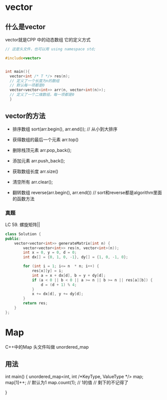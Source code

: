 # vector

## 什么是vector
vector就是CPP 中的动态数组
它的定义方式

```cpp
// 这是头文件，也可以用 using namespace std;

#include<vector>


int main(){
  vector<int /* T */> res(n);
  // 定义了一个长度为n的数组
  // 默认每一项都是0
  vector<vector<int>> arr(n, vector<int(n)>);
  // 定义了一个二维数组，每一项都是0
  }
```

## vector的方法

- 排序数组
sort(arr.begin(), arr.end()); // 从小到大排序

- 获得数组的最后一个元素
arr.top()

- 删除栈顶元素
arr.pop_back();
- 添加元素
arr.push_back();

- 获取数组长度
arr.size()
- 清空所有
arr.clear();

- 翻转数组
reverse(arr.begin(), arr.end())
// sort和reverse都是algorithm里面的函数方法

### 真题
LC 59. 螺旋矩阵||

```cpp
class Solution {
public:
    vector<vector<int>> generateMatrix(int n) {
        vector<vector<int>> res(n, vector<int>(n));
        int x = 0, y = 0, d = 0;
        int dx[] = {0, 1, 0, -1}, dy[] = {1, 0, -1, 0};

        for (int i = 1; i<= n  * n; i++) {
            res[x][y] = i;
            int a = x + dx[d], b = y + dy[d];
            if (a < 0 || b < 0 || a >= n || b >= n || res[a][b]) {
                d = (d + 1) % 4;
            }
            x += dx[d], y += dy[d];
        }
        return res;
    }
};
```



# Map
C++中的Map
头文件叫做
unordered_map

## 用法

int main() {
  unordered_map<int, int /*KeyType, ValueType */> map;
  map[1]++; // 默认为1
  map.count(1); // 1的值
  // 剩下的不记得了
  
}
